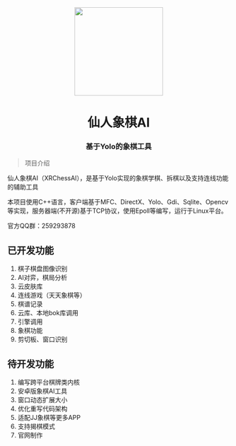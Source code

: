 <div align='center'><img width='200' height='200' src='https://wqby-1304194722.cos.ap-nanjing.myqcloud.com/img/QQ%E6%88%AA%E5%9B%BE20240408003725.png'></div>

<h1 align='center'>仙人象棋AI</h1>

<h3 align='center'>基于Yolo的象棋工具</h3>

> 项目介绍

仙人象棋AI（XRChessAI），是基于Yolo实现的象棋学棋、拆棋以及支持连线功能的辅助工具

本项目使用C++语言，客户端基于MFC、DirectX、Yolo、Gdi、Sqlite、Opencv等实现，服务器端(不开源)基于TCP协议，使用Epoll等编写，运行于Linux平台。

官方QQ群：259293878

## 已开发功能

1. 棋子棋盘图像识别
2. AI对弈，棋局分析
3. 云皮肤库
4. 连线游戏（天天象棋等）
5. 棋谱记录
6. 云库、本地bok库调用
7. 引擎调用
8. 象棋功能
9. 剪切板、窗口识别

## 待开发功能

1. 编写跨平台棋牌类内核
2. 安卓版象棋AI工具
3. 窗口动态扩展大小
4. 优化重写代码架构
5. 适配JJ象棋等更多APP
6. 支持揭棋模式
7. 官网制作

